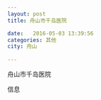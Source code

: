 ```yaml
--- 
layout: post 
title: 舟山市千岛医院

date:   2016-05-03 13:39:56 
categories: 其他  
city: 舟山
  
--- 
```

   
舟山市千岛医院

信息

